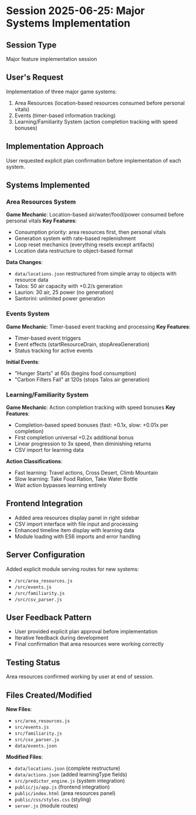 # Session 2025-06-25: Major Systems Implementation

## Session Type
Major feature implementation session

## User's Request
Implementation of three major game systems:
1. Area Resources (location-based resources consumed before personal vitals)
2. Events (timer-based information tracking)
3. Learning/Familiarity System (action completion tracking with speed bonuses)

## Implementation Approach
User requested explicit plan confirmation before implementation of each system.

## Systems Implemented

### Area Resources System
**Game Mechanic**: Location-based air/water/food/power consumed before personal vitals
**Key Features**:
- Consumption priority: area resources first, then personal vitals
- Generation system with rate-based replenishment
- Loop reset mechanics (everything resets except artifacts)
- Location data restructure to object-based format

**Data Changes**:
- `data/locations.json` restructured from simple array to objects with resource data
- Talos: 50 air capacity with +0.2/s generation
- Laurion: 30 air, 25 power (no generation)
- Santorini: unlimited power generation

### Events System  
**Game Mechanic**: Timer-based event tracking and processing
**Key Features**:
- Timer-based event triggers
- Event effects (startResourceDrain, stopAreaGeneration)
- Status tracking for active events

**Initial Events**:
- "Hunger Starts" at 60s (begins food consumption)
- "Carbon Filters Fail" at 120s (stops Talos air generation)

### Learning/Familiarity System
**Game Mechanic**: Action completion tracking with speed bonuses
**Key Features**:
- Completion-based speed bonuses (fast: +0.1x, slow: +0.01x per completion)
- First completion universal +0.2x additional bonus
- Linear progression to 3x speed, then diminishing returns
- CSV import for learning data

**Action Classifications**:
- Fast learning: Travel actions, Cross Desert, Climb Mountain
- Slow learning: Take Food Ration, Take Water Bottle
- Wait action bypasses learning entirely

## Frontend Integration
- Added area resources display panel in right sidebar
- CSV import interface with file input and processing
- Enhanced timeline item display with learning data
- Module loading with ES6 imports and error handling

## Server Configuration
Added explicit module serving routes for new systems:
- `/src/area_resources.js`
- `/src/events.js`
- `/src/familiarity.js`
- `/src/csv_parser.js`

## User Feedback Pattern
- User provided explicit plan approval before implementation
- Iterative feedback during development
- Final confirmation that area resources were working correctly

## Testing Status
Area resources confirmed working by user at end of session.

## Files Created/Modified
**New Files**:
- `src/area_resources.js`
- `src/events.js` 
- `src/familiarity.js`
- `src/csv_parser.js`
- `data/events.json`

**Modified Files**:
- `data/locations.json` (complete restructure)
- `data/actions.json` (added learningType fields)
- `src/predictor_engine.js` (system integration)
- `public/js/app.js` (frontend integration)
- `public/index.html` (area resources panel)
- `public/css/styles.css` (styling)
- `server.js` (module routes)